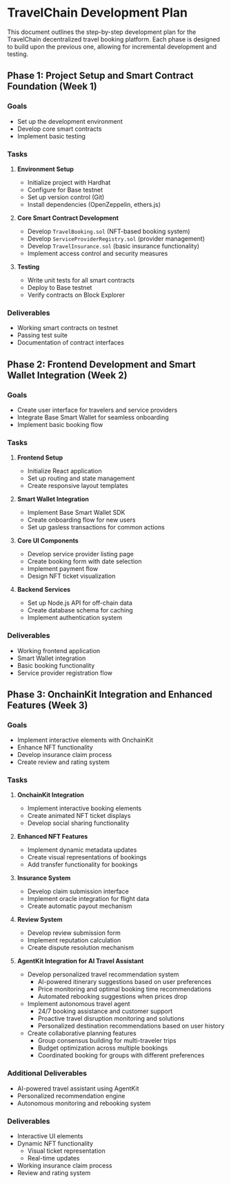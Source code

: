 # TravelChain Development Plan

This document outlines the step-by-step development plan for the TravelChain decentralized travel booking platform. Each phase is designed to build upon the previous one, allowing for incremental development and testing.

## Phase 1: Project Setup and Smart Contract Foundation (Week 1)

### Goals
- Set up the development environment
- Develop core smart contracts
- Implement basic testing

### Tasks
1. **Environment Setup**
   - Initialize project with Hardhat
   - Configure for Base testnet
   - Set up version control (Git)
   - Install dependencies (OpenZeppelin, ethers.js)

2. **Core Smart Contract Development**
   - Develop `TravelBooking.sol` (NFT-based booking system)
   - Develop `ServiceProviderRegistry.sol` (provider management)
   - Develop `TravelInsurance.sol` (basic insurance functionality)
   - Implement access control and security measures

3. **Testing**
   - Write unit tests for all smart contracts
   - Deploy to Base testnet
   - Verify contracts on Block Explorer

### Deliverables
- Working smart contracts on testnet
- Passing test suite
- Documentation of contract interfaces

## Phase 2: Frontend Development and Smart Wallet Integration (Week 2)

### Goals
- Create user interface for travelers and service providers
- Integrate Base Smart Wallet for seamless onboarding
- Implement basic booking flow

### Tasks
1. **Frontend Setup**
   - Initialize React application
   - Set up routing and state management
   - Create responsive layout templates

2. **Smart Wallet Integration**
   - Implement Base Smart Wallet SDK
   - Create onboarding flow for new users
   - Set up gasless transactions for common actions

3. **Core UI Components**
   - Develop service provider listing page
   - Create booking form with date selection
   - Implement payment flow
   - Design NFT ticket visualization

4. **Backend Services**
   - Set up Node.js API for off-chain data
   - Create database schema for caching
   - Implement authentication system

### Deliverables
- Working frontend application
- Smart Wallet integration
- Basic booking functionality
- Service provider registration flow

## Phase 3: OnchainKit Integration and Enhanced Features (Week 3)

### Goals
- Implement interactive elements with OnchainKit
- Enhance NFT functionality
- Develop insurance claim process
- Create review and rating system

### Tasks
1. **OnchainKit Integration**
   - Implement interactive booking elements
   - Create animated NFT ticket displays
   - Develop social sharing functionality

2. **Enhanced NFT Features**
   - Implement dynamic metadata updates
   - Create visual representations of bookings
   - Add transfer functionality for bookings

3. **Insurance System**
   - Develop claim submission interface
   - Implement oracle integration for flight data
   - Create automatic payout mechanism

4. **Review System**
   - Develop review submission form
   - Implement reputation calculation
   - Create dispute resolution mechanism

5. **AgentKit Integration for AI Travel Assistant**
   - Develop personalized travel recommendation system
     - AI-powered itinerary suggestions based on user preferences
     - Price monitoring and optimal booking time recommendations
     - Automated rebooking suggestions when prices drop
   - Implement autonomous travel agent
     - 24/7 booking assistance and customer support
     - Proactive travel disruption monitoring and solutions
     - Personalized destination recommendations based on user history
   - Create collaborative planning features
     - Group consensus building for multi-traveler trips
     - Budget optimization across multiple bookings
     - Coordinated booking for groups with different preferences

### Additional Deliverables
- AI-powered travel assistant using AgentKit
- Personalized recommendation engine
- Autonomous monitoring and rebooking system

### Deliverables
- Interactive UI elements
- Dynamic NFT functionality
   - Visual ticket representation
   - Real-time updates
- Working insurance claim process
- Review and rating system

